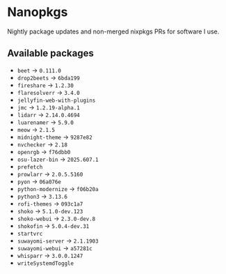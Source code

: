 <!--
SPDX-FileCopyrightText: 2025 Hana Kretzer <hanakretzer@gmail.com>

SPDX-License-Identifier: CC0-1.0
-->

# Nanopkgs

Nightly package updates and non-merged nixpkgs PRs for software I use.

## Available packages

- `beet` -> `0.111.0`
- `drop2beets` -> `6bda199`
- `fireshare` -> `1.2.30`
- `flaresolverr` -> `3.4.0`
- `jellyfin-web-with-plugins`
- `jmc` -> `1.2.19-alpha.1`
- `lidarr` -> `2.14.0.4694`
- `luarenamer` -> `5.9.0`
- `meow` -> `2.1.5`
- `midnight-theme` -> `9287e82`
- `nvchecker` -> `2.18`
- `openrgb` -> `f76dbb0`
- `osu-lazer-bin` -> `2025.607.1`
- `prefetch`
- `prowlarr` -> `2.0.5.5160`
- `pyon` -> `06a076e`
- `python-modernize` -> `f06b20a`
- `python3` -> `3.13.6`
- `rofi-themes` -> `093c1a7`
- `shoko` -> `5.1.0-dev.123`
- `shoko-webui` -> `2.3.0-dev.8`
- `shokofin` -> `5.0.4-dev.31`
- `startvrc`
- `suwayomi-server` -> `2.1.1903`
- `suwayomi-webui` -> `a57281c`
- `whisparr` -> `3.0.0.1247`
- `writeSystemdToggle`

